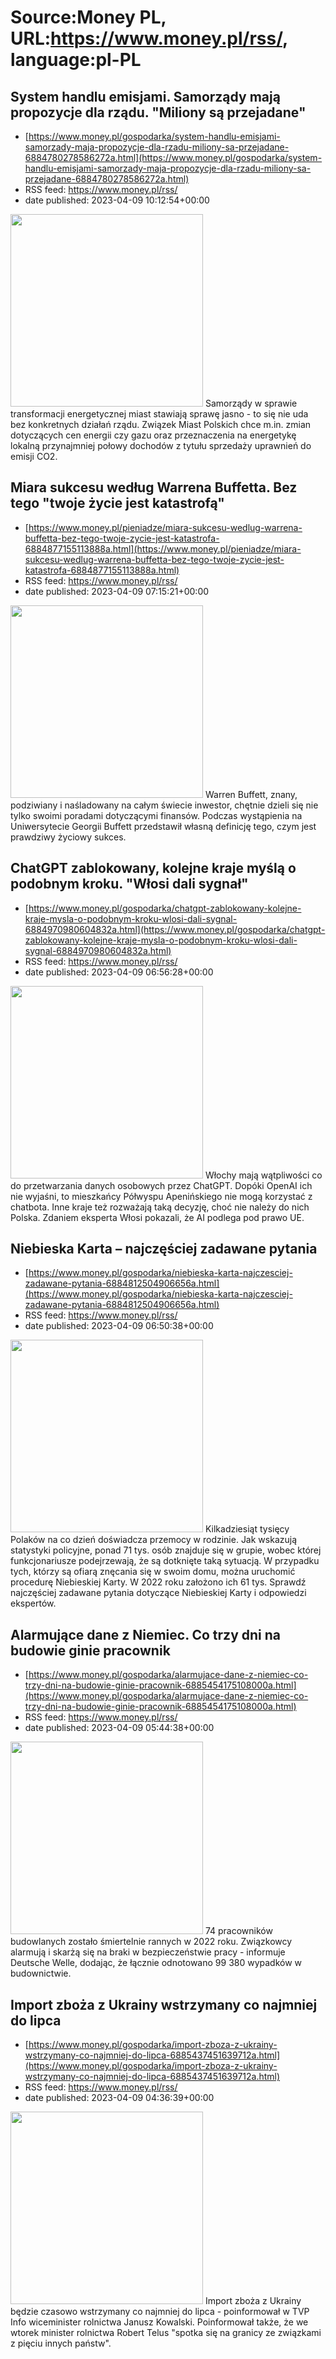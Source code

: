 # Source:Money PL, URL:https://www.money.pl/rss/, language:pl-PL

## System handlu emisjami. Samorządy mają propozycje dla rządu. "Miliony są przejadane"
 - [https://www.money.pl/gospodarka/system-handlu-emisjami-samorzady-maja-propozycje-dla-rzadu-miliony-sa-przejadane-6884780278586272a.html](https://www.money.pl/gospodarka/system-handlu-emisjami-samorzady-maja-propozycje-dla-rzadu-miliony-sa-przejadane-6884780278586272a.html)
 - RSS feed: https://www.money.pl/rss/
 - date published: 2023-04-09 10:12:54+00:00

<img src="https://i.wpimg.pl/308x/filerepo.grupawp.pl/api/v1/display/embed/56b15305-bff3-4399-a226-13b94869bf37" width="308" /> Samorządy w sprawie transformacji energetycznej miast stawiają sprawę jasno - to się nie uda bez konkretnych działań rządu. Związek Miast Polskich chce m.in. zmian dotyczących cen energii czy gazu oraz przeznaczenia na energetykę lokalną przynajmniej połowy dochodów z tytułu sprzedaży uprawnień do emisji CO2.

## Miara sukcesu według Warrena Buffetta. Bez tego "twoje życie jest katastrofą"
 - [https://www.money.pl/pieniadze/miara-sukcesu-wedlug-warrena-buffetta-bez-tego-twoje-zycie-jest-katastrofa-6884877155113888a.html](https://www.money.pl/pieniadze/miara-sukcesu-wedlug-warrena-buffetta-bez-tego-twoje-zycie-jest-katastrofa-6884877155113888a.html)
 - RSS feed: https://www.money.pl/rss/
 - date published: 2023-04-09 07:15:21+00:00

<img src="https://i.wpimg.pl/308x/filerepo.grupawp.pl/api/v1/display/embed/23c15115-de44-4501-b058-48bdd99b2197" width="308" /> Warren Buffett, znany, podziwiany i naśladowany na całym świecie inwestor, chętnie dzieli się nie tylko swoimi poradami dotyczącymi finansów. Podczas wystąpienia na Uniwersytecie Georgii Buffett przedstawił własną definicję tego, czym jest prawdziwy życiowy sukces.

## ChatGPT zablokowany, kolejne kraje myślą o podobnym kroku. "Włosi dali sygnał"
 - [https://www.money.pl/gospodarka/chatgpt-zablokowany-kolejne-kraje-mysla-o-podobnym-kroku-wlosi-dali-sygnal-6884970980604832a.html](https://www.money.pl/gospodarka/chatgpt-zablokowany-kolejne-kraje-mysla-o-podobnym-kroku-wlosi-dali-sygnal-6884970980604832a.html)
 - RSS feed: https://www.money.pl/rss/
 - date published: 2023-04-09 06:56:28+00:00

<img src="https://i.wpimg.pl/308x/filerepo.grupawp.pl/api/v1/display/embed/9171c3bd-8657-42f0-b641-0b3cb74af1d0" width="308" /> Włochy mają wątpliwości co do przetwarzania danych osobowych przez ChatGPT. Dopóki OpenAI ich nie wyjaśni, to mieszkańcy Półwyspu Apenińskiego nie mogą korzystać z chatbota. Inne kraje też rozważają taką decyzję, choć nie należy do nich Polska. Zdaniem eksperta Włosi pokazali, że AI podlega pod prawo UE.

## Niebieska Karta – najczęściej zadawane pytania
 - [https://www.money.pl/gospodarka/niebieska-karta-najczesciej-zadawane-pytania-6884812504906656a.html](https://www.money.pl/gospodarka/niebieska-karta-najczesciej-zadawane-pytania-6884812504906656a.html)
 - RSS feed: https://www.money.pl/rss/
 - date published: 2023-04-09 06:50:38+00:00

<img src="https://i.wpimg.pl/308x/filerepo.grupawp.pl/api/v1/display/embed/6ced1d0e-66c0-45ee-9061-e83e12ea4c72" width="308" /> Kilkadziesiąt tysięcy Polaków na co dzień doświadcza przemocy w rodzinie. Jak wskazują statystyki policyjne, ponad 71 tys. osób znajduje się w grupie, wobec której funkcjonariusze podejrzewają, że są dotknięte taką sytuacją. W przypadku tych, którzy są ofiarą znęcania się w swoim domu, można uruchomić procedurę Niebieskiej Karty. W 2022 roku założono ich 61 tys. Sprawdź najczęściej zadawane pytania dotyczące Niebieskiej Karty i odpowiedzi ekspertów.

## Alarmujące dane z Niemiec. Co trzy dni na budowie ginie pracownik
 - [https://www.money.pl/gospodarka/alarmujace-dane-z-niemiec-co-trzy-dni-na-budowie-ginie-pracownik-6885454175108000a.html](https://www.money.pl/gospodarka/alarmujace-dane-z-niemiec-co-trzy-dni-na-budowie-ginie-pracownik-6885454175108000a.html)
 - RSS feed: https://www.money.pl/rss/
 - date published: 2023-04-09 05:44:38+00:00

<img src="https://i.wpimg.pl/308x/filerepo.grupawp.pl/api/v1/display/embed/5fe6cfa7-c748-456e-883f-d638f061c85f" width="308" /> 74 pracowników budowlanych zostało śmiertelnie rannych w 2022 roku. Związkowcy alarmują i skarżą się na braki w bezpieczeństwie pracy - informuje Deutsche Welle, dodając, że łącznie odnotowano 99 380 wypadków w budownictwie.

## Import zboża z Ukrainy wstrzymany co najmniej do lipca
 - [https://www.money.pl/gospodarka/import-zboza-z-ukrainy-wstrzymany-co-najmniej-do-lipca-6885437451639712a.html](https://www.money.pl/gospodarka/import-zboza-z-ukrainy-wstrzymany-co-najmniej-do-lipca-6885437451639712a.html)
 - RSS feed: https://www.money.pl/rss/
 - date published: 2023-04-09 04:36:39+00:00

<img src="https://i.wpimg.pl/308x/filerepo.grupawp.pl/api/v1/display/embed/29b5a4d7-bddc-4189-b1ca-78e33362b59a" width="308" /> Import zboża z Ukrainy będzie czasowo wstrzymany co najmniej do lipca - poinformował  w TVP Info wiceminister rolnictwa Janusz Kowalski. Poinformował także, że we wtorek minister rolnictwa Robert Telus "spotka się na granicy ze związkami z pięciu innych państw".

